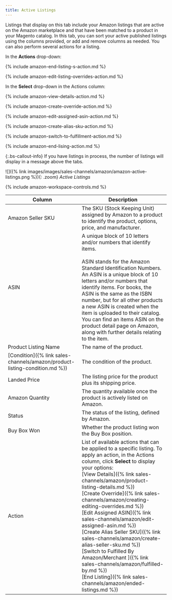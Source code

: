 ```yaml
---
title: Active Listings 
---
```



Listings that display on this tab include your Amazon listings that are active on the Amazon marketplace and that have been matched to a product in your Magento catalog. In this tab, you can sort your active published listings using the columns provided, or add and remove columns as needed. You can also perform several actions for a listing.

In the **Actions** drop-down:

{% include amazon-end-listing-s-action.md %}

{% include amazon-edit-listing-overrides-action.md %}

In the **Select** drop-down in the Actions column:

{% include amazon-view-details-action.md %}

{% include amazon-create-override-action.md %}

{% include amazon-edit-assigned-asin-action.md %}

{% include amazon-create-alias-sku-action.md %}

{% include amazon-switch-to-fulfillment-action.md %}

{% include amazon-end-lising-action.md %}

{:.bs-callout-info}
If you have listings in process, the number of listings will display in a message above the tabs.

![]({% link images/images/sales-channels/amazon/amazon-active-listings.png %}){: .zoom}
_Active Listings_

{% include amazon-workspace-controls.md %}

|Column|Description|
|--- |--- |
|Amazon Seller SKU|The SKU (Stock Keeping Unit) assigned by Amazon to a product to identify the product, options, price, and manufacturer.|
|ASIN|A unique block of 10 letters and/or numbers that identify items. <br/><br/>ASIN stands for the Amazon Standard Identification Numbers. An ASIN is a unique block of 10 letters and/or numbers that identify items. For books, the ASIN is the same as the ISBN number, but for all other products a new ASIN is created when the item is uploaded to their catalog. You can find an items ASIN on the product detail page on Amazon, along with further details relating to the item.|
|Product Listing Name|The name of the product.|
|[Condition]({% link sales-channels/amazon/product-listing-condition.md %})|The condition of the product.|
|Landed Price|The listing price for the product plus its shipping price.|
|Amazon Quantity|The quantity available once the product is actively listed on Amazon.|
|Status|The status of the listing, defined by Amazon.|
|Buy Box Won|Whether the product listing won the Buy Box position.|
|Action|List of available actions that can be applied to a specific listing. To apply an action, in the Actions column, click **Select** to display your options:<br />[View Details]({% link sales-channels/amazon/product-listing-details.md %})<br />[Create Override]({% link sales-channels/amazon/creating-editing-overrides.md %})<br />[Edit Assigned ASIN]({% link sales-channels/amazon/edit-assigned-asin.md %})<br />[Create Alias Seller SKU]({% link sales-channels/amazon/create-alias-seller-sku.md %})<br />[Switch to Fulfilled By Amazon/Merchant ]({% link sales-channels/amazon/fulfilled-by.md %})<br />[End Listing]({% link sales-channels/amazon/ended-listings.md %})|
